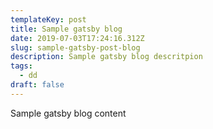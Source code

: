 ```yaml
---
templateKey: post
title: Sample gatsby blog
date: 2019-07-03T17:24:16.312Z
slug: sample-gatsby-post-blog
description: Sample gatsby blog descritpion
tags:
  - dd
draft: false
---
```

Sample gatsby blog content
